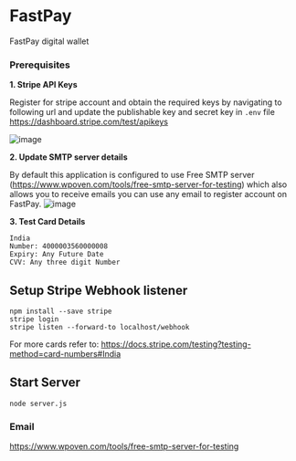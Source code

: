 # FastPay

FastPay digital wallet

### Prerequisites

**1. Stripe API Keys**

Register for stripe account and obtain the required keys by navigating to following url and update the publishable key and secret key in `.env` file 
https://dashboard.stripe.com/test/apikeys

![image](https://github.com/user-attachments/assets/a438d34d-a1ef-44cf-abdb-24366e3b6bee)

**2. Update SMTP server details**

By default this application is configured to use Free SMTP server (https://www.wpoven.com/tools/free-smtp-server-for-testing) which also allows you to receive emails you can use any email to register account on FastPay. 
![image](https://github.com/user-attachments/assets/58ba7295-e411-4ef8-b426-deb1af60f22b)

**3. Test Card Details**

```
India
Number: 4000003560000008
Expiry: Any Future Date
CVV: Any three digit Number
```

## Setup Stripe Webhook listener
```
npm install --save stripe
stripe login
stripe listen --forward-to localhost/webhook
```

For more cards refer to: https://docs.stripe.com/testing?testing-method=card-numbers#India


## Start Server

```
node server.js
```

### Email

https://www.wpoven.com/tools/free-smtp-server-for-testing
